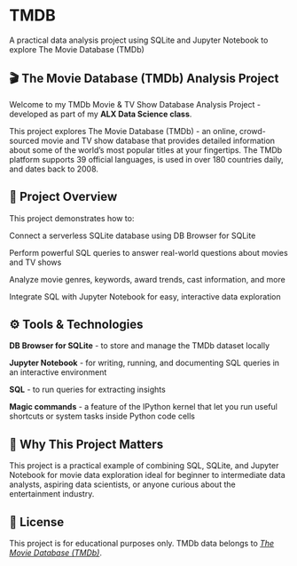 # TMDB
A practical data analysis project using SQLite and Jupyter Notebook to explore The Movie Database (TMDb)


## 🎬 The Movie Database (TMDb) Analysis Project
Welcome to my TMDb Movie & TV Show Database Analysis Project - developed as part of my **ALX Data Science class**.

This project explores The Movie Database (TMDb) - an online, crowd-sourced movie and TV show database that provides detailed information about some of the world’s most popular titles at your fingertips. The TMDb platform supports 39 official languages, is used in over 180 countries daily, and dates back to 2008.

## 📌 Project Overview
This project demonstrates how to:

Connect a serverless SQLite database using DB Browser for SQLite

Perform powerful SQL queries to answer real-world questions about movies and TV shows

Analyze movie genres, keywords, award trends, cast information, and more

Integrate SQL with Jupyter Notebook for easy, interactive data exploration

## ⚙️ Tools & Technologies
**DB Browser for SQLite** - to store and manage the TMDb dataset locally

**Jupyter Notebook** - for writing, running, and documenting SQL queries in an interactive environment

**SQL** - to run queries for extracting insights

**Magic commands** - a feature of the IPython kernel that let you run useful shortcuts or system tasks inside Python code cells

## 🚀 Why This Project Matters
This project is a practical example of combining SQL, SQLite, and Jupyter Notebook for movie data exploration ideal for beginner to intermediate data analysts, aspiring data scientists, or anyone curious about the entertainment industry.

## 📜 License
This project is for educational purposes only. TMDb data belongs to *[The Movie Database (TMDb)](https://www.themoviedb.org/)*.
